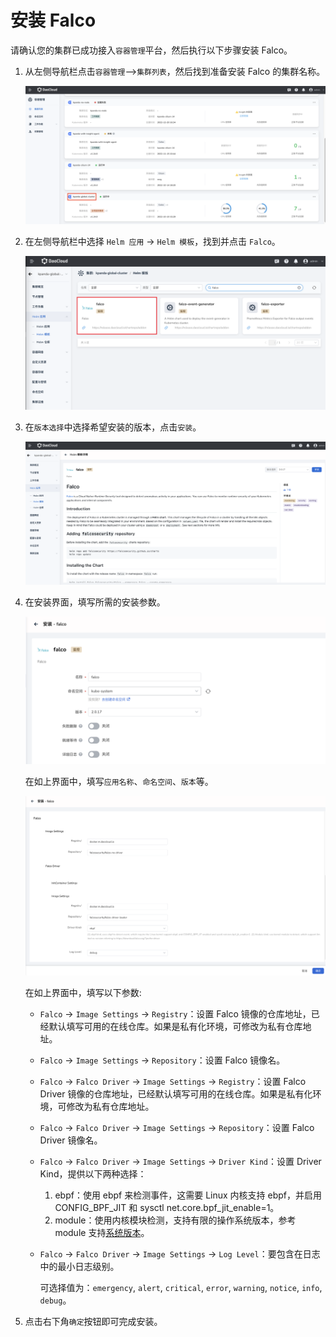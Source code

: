 # 安装 Falco

请确认您的集群已成功接入`容器管理`平台，然后执行以下步骤安装 Falco。

1. 从左侧导航栏点击`容器管理`—>`集群列表`，然后找到准备安装 Falco 的集群名称。

    ![falco_cluster](./images/falco_cluster.png)

2. 在左侧导航栏中选择 `Helm 应用` -> `Helm 模板`，找到并点击 `Falco`。

    ![falco_helm-1](./images/falco-install-1.png)

3. 在`版本选择`中选择希望安装的版本，点击`安装`。

    ![falco-helm-2](./images/falco-install-2.png)

4. 在安装界面，填写所需的安装参数。

    ![falco_helm-3](./images/falco-install-3.png)

    在如上界面中，填写`应用名称`、`命名空间`、`版本`等。

    ![falco_helm-4](./images/falco-install-4.png)

   在如上界面中，填写以下参数:

    - `Falco` -> `Image Settings` -> `Registry`：设置 Falco 镜像的仓库地址，已经默认填写可用的在线仓库。如果是私有化环境，可修改为私有仓库地址。
    - `Falco` -> `Image Settings` -> `Repository`：设置 Falco 镜像名。
    - `Falco` -> `Falco Driver` -> `Image Settings` -> `Registry`：设置 Falco Driver 镜像的仓库地址，已经默认填写可用的在线仓库。如果是私有化环境，可修改为私有仓库地址。
    - `Falco` -> `Falco Driver` -> `Image Settings` -> `Repository`：设置 Falco Driver 镜像名。
    - `Falco` -> `Falco Driver` -> `Image Settings` -> `Driver Kind`：设置 Driver Kind，提供以下两种选择：
        1. ebpf：使用 ebpf 来检测事件，这需要 Linux 内核支持 ebpf，并启用 CONFIG_BPF_JIT 和 sysctl net.core.bpf_jit_enable=1。
        2. module：使用内核模块检测，支持有限的操作系统版本，参考 module 支持[系统版本](https://download.falco.org/?prefix=driver)。
    - `Falco` -> `Falco Driver` -> `Image Settings` -> `Log Level`：要包含在日志中的最小日志级别。

        可选择值为：`emergency`, `alert`, `critical`, `error`, `warning`, `notice`, `info`, `debug`。

5. 点击右下角`确定`按钮即可完成安装。
